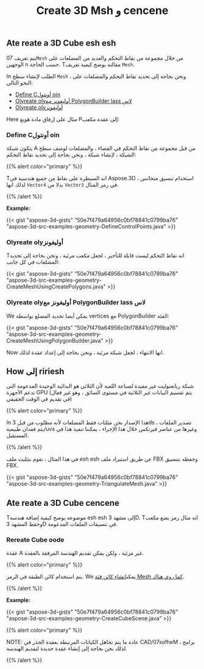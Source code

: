﻿---
title: Create 3D Msh و cencene
type: docs
weight: 40
url: /ar/java/create-3d-mesh-and-scene/
description: يتم تعريف A esh sh من خلال مجموعة من نقاط التحكم والعديد من المضلعات على الوجهين n حسب الحاجة. Tمقالته يوضح كيفية تعريف esh sh.
---
## **Ate reate a 3D Cube esh esh**
يتم تعريف 07`Mesh` من خلال مجموعة من نقاط التحكم والعديد من المضلعات على الوجهين n حسب الحاجة. Tمقالته يوضح كيفية تعريف `Mesh`.

In الطلب لإنشاء سطح `Mesh` ، ونحن بحاجة إلى تحديد نقاط التحكم والمضلعات على النحو التالي:

- [Define Cأونتول oin](/3d/ar/java/create-3d-mesh-and-scene-html/)
- [Olyreate olyأوليغونز مع PolygonBuilder lass لاس](/3d/ar/java/create-3d-mesh-and-scene-html/)
- [Olyreate olyأوليغونز](/3d/ar/java/create-3d-mesh-and-scene-html/)

Here مثال على إرفاق مادة هونغ Pإلى عقدة مكعب:
### **Define Cأونتول oin**
يتكون شبكة A من قبل مجموعة من نقاط التحكم في الفضاء ، والمضلعات لوصف سطح الشبكة ، لإنشاء شبكة ، ونحن بحاجة إلى تحديد نقاط التحكم:

{{% alert color="primary" %}} 

Tانه السيطرة على نقاط من جميع هندسية في Aspose.3D استخدام تنسيق متجانس ، لذلك انها `Vector4` بدلا من `Vector3` في رمز المثال.

{{% /alert %}} 

**Example:**

{{< gist "aspose-3d-gists" "50e7f479a64956c0bf78841c0799ba76" "aspose-3d-src-examples-geometry-DefineControlPoints.java" >}}



### **Olyreate olyأوليغونز**
Tانه نقاط التحكم ليست قابلة للتأجير ، لجعل مكعب مرئية ، ونحن بحاجة إلى تحديد المضلعات في كل جانب:

{{< gist "aspose-3d-gists" "50e7f479a64956c0bf78841c0799ba76" "aspose-3d-src-examples-geometry-CreateMeshUsingCreatePolygons.java" >}}



### **Olyreate olyأوليغونز مع PolygonBuilder lass لاس**
We يمكن أيضا تحديد المضلع بواسطة vertices مع PolygonBuilder الفئة:

{{< gist "aspose-3d-gists" "50e7f479a64956c0bf78841c0799ba76" "aspose-3d-src-examples-geometry-CreateMeshUsingPolygonBuilder.java" >}}

Now انها الانتهاء ، لجعل شبكة مرئية ، ونحن بحاجة إلى إعداد عقدة لذلك.
## **How إلى ririesh**
شبكة ريانغتوليت غير مفيدة لصناعة اللعبة لأن الثلاثي هو البدائية الوحيدة المدعومة التي تدعم الأجهزة GPU (يتم تقسيم البيانات غير الثلاثية في مستوى السائق ، وهو غير فعال في تقديم في الوقت الحقيقي)

{{% alert color="primary" %}} 

In هذا الإصدار نحن مثلثات فقط المضلعات لأنه مطلوب من قبل 3ds تصدير الملفات ، يتم فقدان طبيعية/uvs وغيرها من عناصر فيرتكس خلال هذا الإجراء ، يمكننا تنفيذ هذا في المستقبل.

{{% /alert %}} 

في هذا المثال ، نقوم بتثليث ملف esh esh عن طريق استيراد ملف FBX وحفظه بتنسيق FBX.

{{< gist "aspose-3d-gists" "50e7f479a64956c0bf78841c0799ba76" "aspose-3d-src-examples-geometry-TriangulateMesh.java" >}}
## **Ate reate a 3D Cube cencene**
Tموضوعه يوضح كيفية إضافة هندسة esh esh إلى مشهد 3D. Tانه مثال رمز يضع مكعب وحفظ المشهد 3D في تنسيقات الملفات المدعومة.
### **Rereate Cube oode**
عقدة A غير مرئية ، ولكن يمكن تقديم الهندسة المرفقة بالعقدة.

{{% alert color="primary" %}} 

يتم استخدام كائن الطبقة في الرمز. We يمكن[إنشاء كائن فئة Mesh كما روى هناك](https://docs.dynabic.com/display/3djava/Create+3D+Mesh+and+Scene#Create3DMeshandScene-Createa3DCubeMesh).

{{% /alert %}} 

**Example:**

{{< gist "aspose-3d-gists" "50e7f479a64956c0bf78841c0799ba76" "aspose-3d-src-examples-geometry-CreateCubeScene.java" >}}

{{% alert color="primary" %}} 

NOTE: عادة ما يتم تجاهل الكيانات المرتبطة بعقدة الجذر في CAD/07softwM برامج ، لذلك نحن بحاجة إلى إنشاء عقدة جديدة لتقديم الهندسة.

{{% /alert %}}
